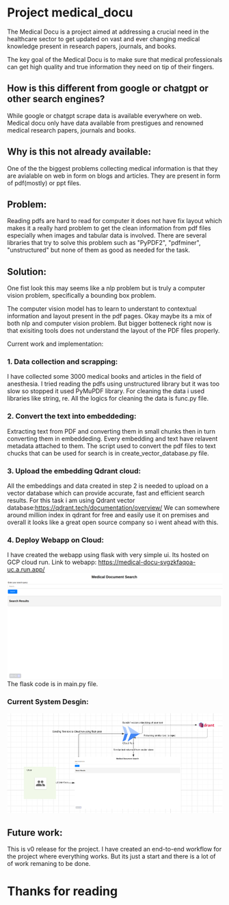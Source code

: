 # Project medical_docu

The Medical Docu is a project aimed at addressing a crucial need in the healthcare sector to get updated on vast and ever changing medical knowledge present in research papers, journals, and books. 

The key goal of the Medical Docu is to make sure that medical professionals can get high quality and true information they need on tip of their fingers.

## How is this different from google or chatgpt or other search engines?
While google or chatgpt scrape data is available everywhere on web. Medical docu only have data available from prestigues and renowned medical research papers, journals and books.

## Why is this not already available:
One of the the biggest problems collecting medical information is that they are avialable on web in form on blogs and articles. They are present in form of pdf(mostly) or ppt files.

## Problem:
Reading pdfs are hard to read for computer it does not have fix layout which makes it a really hard problem to get the clean information from pdf files especially when images and tabular data is involved.
There are several libraries that try to solve this problem such as "PyPDF2", "pdfminer", "unstructured" but none of them as good as needed for the task.

## Solution:
One fist look this may seems like a nlp problem but is truly a computer vision problem, specifically a bounding box problem. 

The computer vision model has to learn to understant to contextual information and layout present in the pdf pages. Okay maybe its a mix of both nlp and computer vision problem. But bigger botteneck right now is that exisiting tools does not understand the layout of the PDF files properly.


Current work and implementation:
### 1. Data collection and scrapping:
I have collected some 3000 medical books and articles in the field of anesthesia. I tried reading the pdfs using unstructured library but it was too slow so stopped it used PyMuPDF library. For cleaning the data i used libraries like string, re. All the logics for cleaning the data is func.py file. 


### 2.  Convert the text into embeddeding: 
Extracting text from PDF and converting them in small chunks then in turn converting them in embeddeding. Every embedding and text have relavent metadata attached to them.
The script used to convert the pdf files to text chucks that can be used for search is in create_vector_database.py file.

### 3. Upload the embedding Qdrant cloud:
All the embeddings and data created in step 2 is needed to upload on a vector database which can provide accurate, fast and efficient search results. For this task i am using Qdrant vector database:https://qdrant.tech/documentation/overview/
We can somewhere around million index in qdrant for free and easily use it on premises and overall it looks like a great open source company so i went ahead with this.


### 4. Deploy Webapp on Cloud:
I have created the webapp using flask with very simple ui. Its hosted on GCP cloud run. Link to webapp: https://medical-docu-svgzkfaqoa-uc.a.run.app/
![alt text](img/ui.png?raw=true)
The flask code is in main.py file. 

### Current System Desgin:
![alt text](img/system_design.png?raw=true)

## Future work: 
This is v0 release for the project. I have created an end-to-end workflow for the project where everything works. But its just a start and there is a lot of of work remaning to be done. 

# Thanks for reading